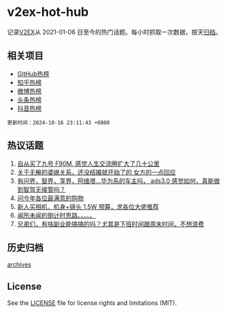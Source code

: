 # v2ex-hot-hub

 记录[V2EX](https://www.v2ex.com/)从 2021-01-06 日至今的热门话题。每小时抓取一次数据，按天[归档](archives)。
 
 ## 相关项目

- [GitHub热榜](https://github.com/lonnyzhang423/github-hot-hub)
- [知乎热榜](https://github.com/lonnyzhang423/zhihu-hot-hub)
- [微博热榜](https://github.com/lonnyzhang423/weibo-hot-hub)
- [头条热榜](https://github.com/lonnyzhang423/toutiao-hot-hub)
- [抖音热榜](https://github.com/lonnyzhang423/douyin-hot-hub)


 `更新时间：2024-10-16 23:11:43 +0800`

## 热议话题

1. [自从买了九号 F90M, 感觉人生交流圈扩大了几十公里](https://www.v2ex.com/t/1080681)
1. [关于无解的婆媳关系，还没结婚就开始了的 女方的一点回应](https://www.v2ex.com/t/1080646)
1. [有问界，智界，享界，阿维塔...华为系的车主吗， ads3.0 感觉如何，真能做到智驾无接管吗？](https://www.v2ex.com/t/1080652)
1. [问今年各位最满意的购物](https://www.v2ex.com/t/1080756)
1. [新人买相机，机身+镜头 1.5W 预算，求各位大佬推荐](https://www.v2ex.com/t/1080656)
1. [闻所未闻的倒计时思路。。。。。](https://www.v2ex.com/t/1080694)
1. [兄弟们，有啥副业能搞搞的吗？尤其是下班时间跟周末时间，不想浪费](https://www.v2ex.com/t/1080653)

## 历史归档

[archives](archives)

## License

See the [LICENSE](LICENSE) file for license rights and limitations (MIT).
